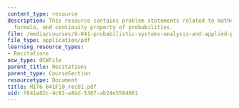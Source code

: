 ```yaml
---
content_type: resource
description: This resource contains problem statements related to mathematical derivation
  formula, and continuity property of probabilities.
file: /media/courses/6-041-probabilistic-systems-analysis-and-applied-probability-fall-2010/f641a82c4c92a8bd5387ab24e5584661_MIT6_041F10_rec01.pdf
file_type: application/pdf
learning_resource_types:
- Recitations
ocw_type: OCWFile
parent_title: Recitations
parent_type: CourseSection
resourcetype: Document
title: MIT6_041F10_rec01.pdf
uid: f641a82c-4c92-a8bd-5387-ab24e5584661
---
```

